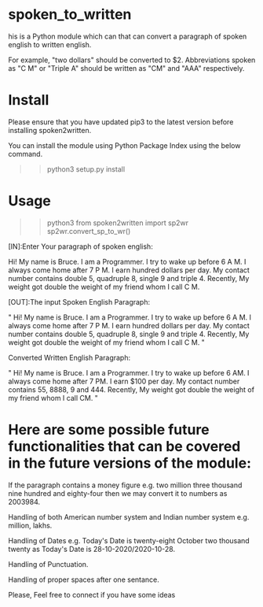 # spoken_to_written
his is a Python module which can that can convert a paragraph of spoken english to written english.

For example, "two dollars" should be converted to $2. Abbreviations spoken as "C M" or "Triple A" should be written as "CM" and "AAA" respectively.

# Install

Please ensure that you have updated pip3 to the latest version before installing spoken2written.

You can install the module using Python Package Index using the below command.

>>python3 setup.py install

# Usage
 >>python3
 >>from spoken2written import sp2wr
 >>sp2wr.convert_sp_to_wr()
 >>
 [IN]:Enter Your paragraph of spoken english:
 
 Hi! My name is Bruce. I am a Programmer. I try to wake up before 6 A M. I always come home after 7 P M. I earn hundred 		dollars per day. My contact number contains double 5, quadruple 8, single 9 and triple 4. Recently, My weight got double 	 the weight of my friend whom I call C M. 
 
 [OUT]:The input Spoken English Paragraph: 
 
 " Hi! My name is Bruce. I am a Programmer. I try to wake up before 6 A M. I always come home after 7 P M. I earn hundred 	  dollars per day. My contact number contains double 5, quadruple 8, single 9 and triple 4. Recently, My weight got double    	       the weight of my friend whom I call C M. "
 	
  Converted Written English Paragraph: 
  
  " Hi! My name is Bruce. I am a Programmer. I try to wake up before 6 AM. I always come home after 7 PM. I earn $100 per 	    day. My contact number contains 55, 8888, 9 and 444. Recently, My weight got double the weight of my friend whom I      	       call CM. "



# Here are some possible future functionalities that can be covered in the future versions of the module:

If the paragraph contains a money figure e.g. two million three thousand nine hundred and eighty-four then we may convert it to numbers as 2003984.

Handling of both American number system and Indian number system e.g. million, lakhs.

Handling of Dates e.g. Today's Date is twenty-eight October two thousand twenty as Today's Date is 28-10-2020/2020-10-28.

Handling of Punctuation.

Handling of proper spaces after one sentance.

Please, Feel free to connect if you have some ideas
